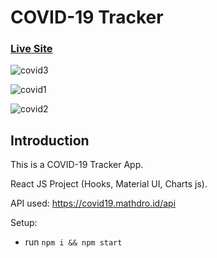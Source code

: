 # COVID-19 Tracker

### [Live Site](https://covid19trackerusama.surge.sh/)

![covid3](https://user-images.githubusercontent.com/67833697/131781507-9dae950f-8114-4bd1-a039-951ac33cde55.png)

![covid1](https://user-images.githubusercontent.com/67833697/131779865-99d08bd6-c9f6-4dae-86fe-056cae581da2.png)

![covid2](https://user-images.githubusercontent.com/67833697/131780068-450cece2-a209-4a51-b30b-7add1979796a.png)

## Introduction

This is a COVID-19 Tracker App. 

React JS Project (Hooks, Material UI, Charts js).

API used: https://covid19.mathdro.id/api

Setup:
- run ```npm i && npm start```

